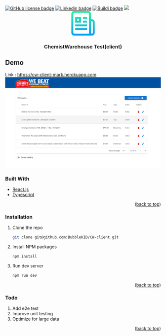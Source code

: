 <div id="top"></div>

<!-- PROJECT SHIELDS -->
<a href="https://github.com/BubbleKID/CW-client/blob/main/LICENSE" alt="Activity">
    <img alt="GitHub license badge" src="https://img.shields.io/github/license/BubbleKID/CW-client"></a>
<a href="https://www.linkedin.com/in/xin-chen-mark" alt="Activity">
    <img alt="Linkedin badge" src="https://img.shields.io/badge/LinkedIn-0077B5?style=flat&logo=linkedin&logoColor=white"></a>
<a href="https://app.travis-ci.com/github/BubbleKID/CW-client" alt="Activity">
    <img alt="Buildi badge" src="https://app.travis-ci.com/BubbleKID/CW-client.svg?branch=main"></a>    
<a href="https://codecov.io/gh/BubbleKID/CW-client">
    <img src="https://codecov.io/gh/BubbleKID/CW-client/branch/main/graph/badge.svg?token=60YDH3NGO6"/>
</a>
    

 
<!-- PROJECT LOGO -->
<br />
<div align="center">
  <a href="https://github.com/BubbleKID/CW-client">
    <img src="logo.png" alt="Logo" width="80" height="80">
  </a>
  <h3 align="center">ChemistWarehouse Test(client)</h3>
</div>

## Demo
Link : https://cw-client-mark.herokuapp.com
<a href="https://cw-client-mark.herokuapp.com/"><img src="https://raw.githubusercontent.com/BubbleKID/CW-client/main/screenshot.png" alt="https://cw-client-mark.herokuapp.com" /></a>

### Built With
* [React.js](https://reactjs.org/)
* [Typescript](https://www.typescriptlang.org/)

<p align="right">(<a href="#top">back to top</a>)</p>

### Installation
1. Clone the repo
   ```sh
   git clone git@github.com:BubbleKID/CW-client.git
   ```
2. Install NPM packages
   ```sh
   npm install
   ```
3. Run dev server
   ```sh
   npm run dev
   ```

<p align="right">(<a href="#top">back to top</a>)</p>

### Todo
1. Add e2e test
2. Improve unit testing
3. Optimize for large data

<p align="right">(<a href="#top">back to top</a>)</p>